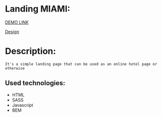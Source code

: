   # Landing MIAMI:
  
   [DEMO LINK](https://vitalii-heiko.github.io/landing_Miami/)
   
   [Design](https://www.figma.com/file/nHz8bflIwJaWP3P99vKTH5/miami_home_new?node-id=16033%3A3)
   
  # Description:
  
    It's a simple landing page that can be used as an online hotel page or otherwise
    
## Used technologies:
  * HTML
  * SASS
  * Javascript
  * BEM
